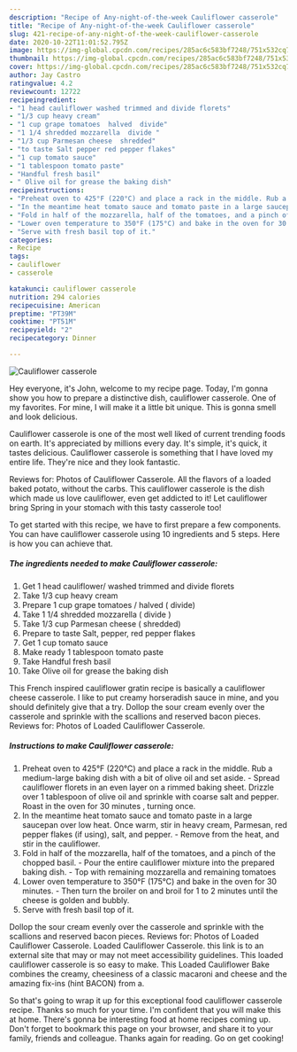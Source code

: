 ```yaml
---
description: "Recipe of Any-night-of-the-week Cauliflower casserole"
title: "Recipe of Any-night-of-the-week Cauliflower casserole"
slug: 421-recipe-of-any-night-of-the-week-cauliflower-casserole
date: 2020-10-22T11:01:52.795Z
image: https://img-global.cpcdn.com/recipes/285ac6c583bf7248/751x532cq70/cauliflower-casserole-recipe-main-photo.jpg
thumbnail: https://img-global.cpcdn.com/recipes/285ac6c583bf7248/751x532cq70/cauliflower-casserole-recipe-main-photo.jpg
cover: https://img-global.cpcdn.com/recipes/285ac6c583bf7248/751x532cq70/cauliflower-casserole-recipe-main-photo.jpg
author: Jay Castro
ratingvalue: 4.2
reviewcount: 12722
recipeingredient:
- "1 head cauliflower washed trimmed and divide florets"
- "1/3 cup heavy cream"
- "1 cup grape tomatoes  halved  divide"
- "1 1/4 shredded mozzarella  divide "
- "1/3 cup Parmesan cheese  shredded"
- "to taste Salt pepper red pepper flakes"
- "1 cup tomato sauce"
- "1 tablespoon tomato paste"
- "Handful fresh basil"
- " Olive oil for grease the baking dish"
recipeinstructions:
- "Preheat oven to 425°F (220°C) and place a rack in the middle. Rub a medium-large baking dish with a bit of olive oil and set aside. Spread cauliflower florets in an even layer on a rimmed baking sheet. Drizzle over 1 tablespoon of olive oil and sprinkle with coarse salt and pepper. Roast in the oven for 30 minutes , turning once."
- "In the meantime heat tomato sauce and tomato paste in a large saucepan over low heat. Once warm, stir in heavy cream, Parmesan, red pepper flakes (if using), salt, and pepper. Remove from the heat, and stir in the cauliflower."
- "Fold in half of the mozzarella, half of the tomatoes, and a pinch of the chopped basil. Pour the entire cauliflower mixture into the prepared baking dish. Top with remaining mozzarella and remaining tomatoes"
- "Lower oven temperature to 350°F (175°C) and bake in the oven for 30 minutes.  Then turn the broiler on and broil for 1 to 2 minutes until the cheese is golden and bubbly."
- "Serve with fresh basil top of it."
categories:
- Recipe
tags:
- cauliflower
- casserole

katakunci: cauliflower casserole 
nutrition: 294 calories
recipecuisine: American
preptime: "PT39M"
cooktime: "PT51M"
recipeyield: "2"
recipecategory: Dinner

---
```



![Cauliflower casserole](https://img-global.cpcdn.com/recipes/285ac6c583bf7248/751x532cq70/cauliflower-casserole-recipe-main-photo.jpg)

Hey everyone, it's John, welcome to my recipe page. Today, I'm gonna show you how to prepare a distinctive dish, cauliflower casserole. One of my favorites. For mine, I will make it a little bit unique. This is gonna smell and look delicious.

Cauliflower casserole is one of the most well liked of current trending foods on earth. It's appreciated by millions every day. It's simple, it's quick, it tastes delicious. Cauliflower casserole is something that I have loved my entire life. They're nice and they look fantastic.

Reviews for: Photos of Cauliflower Casserole. All the flavors of a loaded baked potato, without the carbs. This cauliflower casserole is the dish which made us love cauliflower, even get addicted to it! Let cauliflower bring Spring in your stomach with this tasty casserole too!


To get started with this recipe, we have to first prepare a few components. You can have cauliflower casserole using 10 ingredients and 5 steps. Here is how you can achieve that.

<!--inarticleads1-->

##### The ingredients needed to make Cauliflower casserole:

1. Get 1 head cauliflower/ washed trimmed and divide florets
1. Take 1/3 cup heavy cream
1. Prepare 1 cup grape tomatoes / halved ( divide)
1. Take 1 1/4 shredded mozzarella ( divide )
1. Take 1/3 cup Parmesan cheese ( shredded)
1. Prepare to taste Salt, pepper, red pepper flakes
1. Get 1 cup tomato sauce
1. Make ready 1 tablespoon tomato paste
1. Take Handful fresh basil
1. Take  Olive oil for grease the baking dish


This French inspired cauliflower gratin recipe is basically a cauliflower cheese casserole. I like to put creamy horseradish sauce in mine, and you should definitely give that a try. Dollop the sour cream evenly over the casserole and sprinkle with the scallions and reserved bacon pieces. Reviews for: Photos of Loaded Cauliflower Casserole. 

<!--inarticleads2-->

##### Instructions to make Cauliflower casserole:

1. Preheat oven to 425°F (220°C) and place a rack in the middle. Rub a medium-large baking dish with a bit of olive oil and set aside. - Spread cauliflower florets in an even layer on a rimmed baking sheet. Drizzle over 1 tablespoon of olive oil and sprinkle with coarse salt and pepper. Roast in the oven for 30 minutes , turning once.
1. In the meantime heat tomato sauce and tomato paste in a large saucepan over low heat. Once warm, stir in heavy cream, Parmesan, red pepper flakes (if using), salt, and pepper. - Remove from the heat, and stir in the cauliflower.
1. Fold in half of the mozzarella, half of the tomatoes, and a pinch of the chopped basil. - Pour the entire cauliflower mixture into the prepared baking dish. - Top with remaining mozzarella and remaining tomatoes
1. Lower oven temperature to 350°F (175°C) and bake in the oven for 30 minutes.  - Then turn the broiler on and broil for 1 to 2 minutes until the cheese is golden and bubbly.
1. Serve with fresh basil top of it.


Dollop the sour cream evenly over the casserole and sprinkle with the scallions and reserved bacon pieces. Reviews for: Photos of Loaded Cauliflower Casserole. Loaded Cauliflower Casserole. this link is to an external site that may or may not meet accessibility guidelines. This loaded cauliflower casserole is so easy to make. This Loaded Cauliflower Bake combines the creamy, cheesiness of a classic macaroni and cheese and the amazing fix-ins (hint BACON) from a. 

So that's going to wrap it up for this exceptional food cauliflower casserole recipe. Thanks so much for your time. I'm confident that you will make this at home. There's gonna be interesting food at home recipes coming up. Don't forget to bookmark this page on your browser, and share it to your family, friends and colleague. Thanks again for reading. Go on get cooking!
